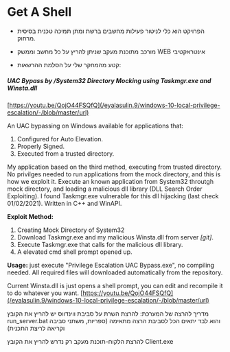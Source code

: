 # Get A Shell

-   הפרויקט הוא כלי לניטור פעילות מחשבים ברשת ומתן תמיכה טכנית בסיסית מרחוק.
    
-   מורכב מתוכנת מעקב שניתן להריץ על כל מחשב וממשק WEB אינטראקטיבי
- קטע מהמחקר שלי על הסלמת ההרשאות:
##### UAC Bypass by /System32 Directory Mocking using Taskmgr.exe and Winsta.dll

[https://youtu.be/QojO44FSQfQ](/eyalasulin.9/windows-10-local-privilege-escalation/-/blob/master/url)

An UAC bypassing on Windows available for applications that:

1.  Configured for Auto Elevation.
2.  Properly Signed.
3.  Executed from a trusted directory.

My application based on the third method, executing from trusted directory. No privilges needed to run applications from the mock directory, and this is how we exploit it. Execute an known application from System32 throutgh mock directory, and loading a malicious dll library (DLL Search Order Exploiting). I found Taskmgr.exe vulnerable for this dll hijacking (last check 01/02/2021). Written in C++ and WinAPI.

**Exploit Method:**

1.  Creating Mock Directory of System32
2.  Download Taskmgr.exe and my malicious Winsta.dll from server _[git]_.
3.  Execute Taskmgr.exe that calls for the malicious dll library.
4.  A elevated cmd shell prompt opened up.

**Usage:** just execute "Privilege Escalation UAC Bypass.exe", no compiling needed. All required files will downloaded automatically from the repository.

Current Winsta.dll is just opens a shell prompt, you can edit and recompile it to do whatever you want. [https://youtu.be/QojO44FSQfQ](/eyalasulin.9/windows-10-local-privilege-escalation/-/blob/master/url)

מדריך להרצה של המערכת:
להרצת השרת על סביבת ווינדווס יש להריץ את הקובץ run_server.bat 
והוא לבד יתאים הכל לסביבת הרצה מתאימה (ספריות, משתני סביבה וקריאה לריצת התכנית)

להרצת הלקוח-תוכנת מעקב רק נדרש להריץ את הקובץ Client.exe

